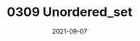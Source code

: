 ---
title: "0309 Unordered_set"
description: 
date: 2021-09-07
image: 
math: 
license: 
hidden: false
comments: true
draft: true
categories:
    C++
---